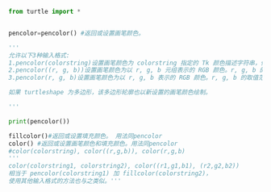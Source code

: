 
<BlogInfo id="695" title="7.画笔颜色控制" author="白日梦想猿" pv=0 read_times=0 pre_cost_time="0分33秒" category="turtle学习" tag_list="['turtle学习']" create_time="2021.07.18 16:33:21" update_time="2021.07.18 16:44:17" />

```python
from turtle import *


pencolor=pencolor() #返回或设置画笔颜色。

'''
允许以下3种输入格式:
1.pencolor(colorstring)设置画笔颜色为 colorstring 指定的 Tk 颜色描述字符串，例如 "red"、"yellow" 或 "#33cc8c"。
2.pencolor((r, g, b))设置画笔颜色为以 r, g, b 元组表示的 RGB 颜色。r, g, b 的取值范围应为 0..colormode，colormode 的值为 1.0 或 255 
3.pencolor(r, g, b)设置画笔颜色为以 r, g, b 表示的 RGB 颜色。r, g, b 的取值范围应为 0..colormode。

如果 turtleshape 为多边形，该多边形轮廓也以新设置的画笔颜色绘制。

'''

print(pencolor())

fillcolor()#返回或设置填充颜色。 用法同pencolor
color() #返回或设置画笔颜色和填充颜色。用法同pencolor
#color(colorstring), color((r,g,b)), color(r,g,b)
'''
color(colorstring1, colorstring2), color((r1,g1,b1), (r2,g2,b2))
相当于 pencolor(colorstring1) 加 fillcolor(colorstring2)，
使用其他输入格式的方法也与之类似。'''
```
